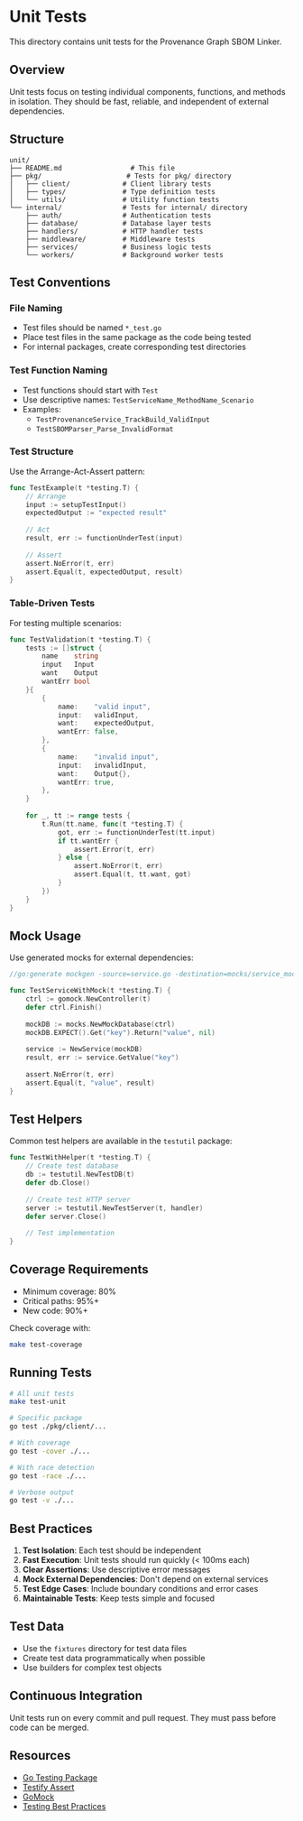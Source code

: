 # Unit Tests

This directory contains unit tests for the Provenance Graph SBOM Linker.

## Overview

Unit tests focus on testing individual components, functions, and methods in isolation. They should be fast, reliable, and independent of external dependencies.

## Structure

```
unit/
├── README.md                 # This file
├── pkg/                     # Tests for pkg/ directory
│   ├── client/             # Client library tests
│   ├── types/              # Type definition tests
│   └── utils/              # Utility function tests
└── internal/               # Tests for internal/ directory
    ├── auth/               # Authentication tests
    ├── database/           # Database layer tests
    ├── handlers/           # HTTP handler tests
    ├── middleware/         # Middleware tests
    ├── services/           # Business logic tests
    └── workers/            # Background worker tests
```

## Test Conventions

### File Naming
- Test files should be named `*_test.go`
- Place test files in the same package as the code being tested
- For internal packages, create corresponding test directories

### Test Function Naming
- Test functions should start with `Test`
- Use descriptive names: `TestServiceName_MethodName_Scenario`
- Examples:
  - `TestProvenanceService_TrackBuild_ValidInput`
  - `TestSBOMParser_Parse_InvalidFormat`

### Test Structure
Use the Arrange-Act-Assert pattern:

```go
func TestExample(t *testing.T) {
    // Arrange
    input := setupTestInput()
    expectedOutput := "expected result"
    
    // Act
    result, err := functionUnderTest(input)
    
    // Assert
    assert.NoError(t, err)
    assert.Equal(t, expectedOutput, result)
}
```

### Table-Driven Tests
For testing multiple scenarios:

```go
func TestValidation(t *testing.T) {
    tests := []struct {
        name    string
        input   Input
        want    Output
        wantErr bool
    }{
        {
            name:    "valid input",
            input:   validInput,
            want:    expectedOutput,
            wantErr: false,
        },
        {
            name:    "invalid input",
            input:   invalidInput,
            want:    Output{},
            wantErr: true,
        },
    }
    
    for _, tt := range tests {
        t.Run(tt.name, func(t *testing.T) {
            got, err := functionUnderTest(tt.input)
            if tt.wantErr {
                assert.Error(t, err)
            } else {
                assert.NoError(t, err)
                assert.Equal(t, tt.want, got)
            }
        })
    }
}
```

## Mock Usage

Use generated mocks for external dependencies:

```go
//go:generate mockgen -source=service.go -destination=mocks/service_mock.go

func TestServiceWithMock(t *testing.T) {
    ctrl := gomock.NewController(t)
    defer ctrl.Finish()
    
    mockDB := mocks.NewMockDatabase(ctrl)
    mockDB.EXPECT().Get("key").Return("value", nil)
    
    service := NewService(mockDB)
    result, err := service.GetValue("key")
    
    assert.NoError(t, err)
    assert.Equal(t, "value", result)
}
```

## Test Helpers

Common test helpers are available in the `testutil` package:

```go
func TestWithHelper(t *testing.T) {
    // Create test database
    db := testutil.NewTestDB(t)
    defer db.Close()
    
    // Create test HTTP server
    server := testutil.NewTestServer(t, handler)
    defer server.Close()
    
    // Test implementation
}
```

## Coverage Requirements

- Minimum coverage: 80%
- Critical paths: 95%+
- New code: 90%+

Check coverage with:
```bash
make test-coverage
```

## Running Tests

```bash
# All unit tests
make test-unit

# Specific package
go test ./pkg/client/...

# With coverage
go test -cover ./...

# With race detection
go test -race ./...

# Verbose output
go test -v ./...
```

## Best Practices

1. **Test Isolation**: Each test should be independent
2. **Fast Execution**: Unit tests should run quickly (< 100ms each)
3. **Clear Assertions**: Use descriptive error messages
4. **Mock External Dependencies**: Don't depend on external services
5. **Test Edge Cases**: Include boundary conditions and error cases
6. **Maintainable Tests**: Keep tests simple and focused

## Test Data

- Use the `fixtures` directory for test data files
- Create test data programmatically when possible
- Use builders for complex test objects

## Continuous Integration

Unit tests run on every commit and pull request. They must pass before code can be merged.

## Resources

- [Go Testing Package](https://pkg.go.dev/testing)
- [Testify Assert](https://pkg.go.dev/github.com/stretchr/testify/assert)
- [GoMock](https://github.com/golang/mock)
- [Testing Best Practices](https://go.dev/doc/tutorial/add-a-test)